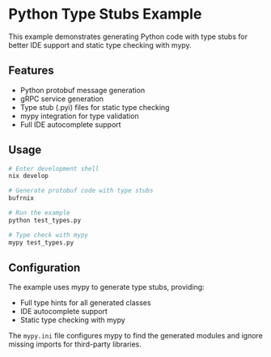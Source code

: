 # Python Type Stubs Example

This example demonstrates generating Python code with type stubs for better IDE support and static type checking with mypy.

## Features

- Python protobuf message generation
- gRPC service generation
- Type stub (.pyi) files for static type checking
- mypy integration for type validation
- Full IDE autocomplete support

## Usage

```bash
# Enter development shell
nix develop

# Generate protobuf code with type stubs
bufrnix

# Run the example
python test_types.py

# Type check with mypy
mypy test_types.py
```

## Configuration

The example uses mypy to generate type stubs, providing:

- Full type hints for all generated classes
- IDE autocomplete support
- Static type checking with mypy

The `mypy.ini` file configures mypy to find the generated modules and ignore missing imports for third-party libraries.
